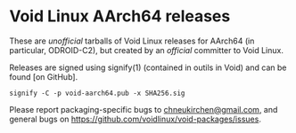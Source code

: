 # Void Linux AArch64 releases

These are *unofficial* tarballs of Void Linux releases for AArch64 (in
particular, ODROID-C2), but created by an *official* committer to Void
Linux.

Releases are signed using signify(1) (contained in outils in Void)
and can be found [on GitHub].

	signify -C -p void-aarch64.pub -x SHA256.sig

Please report packaging-specific bugs to <chneukirchen@gmail.com>,
and general bugs on https://github.com/voidlinux/void-packages/issues.
